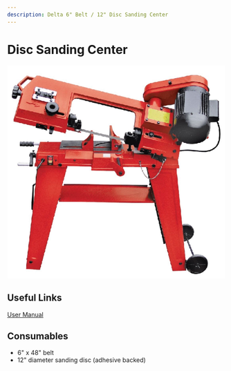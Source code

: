 ```yaml
---
description: Delta 6" Belt / 12" Disc Sanding Center
---
```


# Disc Sanding Center

![](../.gitbook/assets/image%20%2839%29.png)

## Useful Links

[User Manual](https://drive.google.com/open?id=1e7lU2eTneue4iDBGFl9WyxqJ5an1WVcW)

## Consumables

* 6" x 48" belt
* 12" diameter sanding disc \(adhesive backed\)

